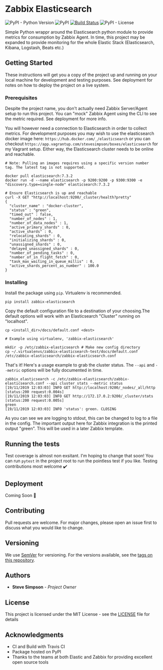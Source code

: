 # Zabbix Elasticsearch

![PyPI - Python Version](https://img.shields.io/pypi/pyversions/zabbix_elasticsearch) ![PyPI](https://img.shields.io/pypi/v/zabbix_elasticsearch) [![Build Status](https://travis-ci.org/steve-simpson/zabbix_elasticsearch.svg?branch=master)](https://travis-ci.org/steve-simpson/zabbix_elasticsearch)
![PyPI - License](https://img.shields.io/pypi/l/zabbix_elasticsearch) 

Simple Python wrappr around the Elasticsearch python module to provide metrics for consumption by Zabbix Agent. In time, this project may be expanded to provide monitoring for the whole Elastic Stack (Elasticsearch, Kibana, Logstash, Beats etc.)

## Getting Started

These instructions will get you a copy of the project up and running on your local machine for development and testing purposes. See deployment for notes on how to deploy the project on a live system.

### Prerequisites

Despite the project name, you don't actually need Zabbix Server/Agent setup to run this project. You can "mock" Zabbix Agent using the CLI to see the metric required. See deployment for more info.

You will however need a connection to Elasticsearch in order to collect metrics. For development purposes you may wish to use the elasticsearch docker image here: `https://hub.docker.com/_/elasticsearch` or you can checkout `https://app.vagrantup.com/stevesimpson/boxes/elasticsearch` for my Vagrant setup. Either way, the Elasticsearch cluster needs to be online and reachable.

```
# Note: Pulling an images requires using a specific version number tag. The latest tag is not supported.

docker pull elasticsearch:7.3.2
docker run -d --name elasticsearch -p 9200:9200 -p 9300:9300 -e "discovery.type=single-node" elasticsearch:7.3.2

# Ensure Elasticsearch is up and reachable
curl -X GET "http://localhost:9200/_cluster/health?pretty"
{
  "cluster_name" : "docker-cluster",
  "status" : "green",
  "timed_out" : false,
  "number_of_nodes" : 1,
  "number_of_data_nodes" : 1,
  "active_primary_shards" : 0,
  "active_shards" : 0,
  "relocating_shards" : 0,
  "initializing_shards" : 0,
  "unassigned_shards" : 0,
  "delayed_unassigned_shards" : 0,
  "number_of_pending_tasks" : 0,
  "number_of_in_flight_fetch" : 0,
  "task_max_waiting_in_queue_millis" : 0,
  "active_shards_percent_as_number" : 100.0
}
```

### Installing

Install the package using `pip`. Virtualenv is recommended.
```
pip install zabbix-elasticsearch
```

Copy the default configuration file to a destination of your choosing.The default options will work with an Elasticsearch "Cluster" running on "localhost".
```
cp <install_dir>/docs/default.conf <dest>

# Example using virtualenv, 'zabbix-elasticsearch'

mkdir -p /etc/zabbix-elasticsearch # Make new config directory
cp ~/.virtualenvs/zabbix-elasticsearch-test/docs/default.conf /etc/zabbix-elasticsearch/zabbix-elasticsearch.conf
```

That's it! Here's a usage example to grab the cluster status.  The `--api` and `--metric` options will be fully documented in time.
```
zabbix_elasticsearch -c /etc/zabbix-elasticsearch/zabbix-elasticsearch.conf --api cluster_stats --metric status
[19/11/2019 12:03:03] INFO GET http://localhost:9200/_nodes/_all/http [status:200 request:0.004s]
[19/11/2019 12:03:03] INFO GET http://172.17.0.2:9200/_cluster/stats [status:200 request:0.005s]
green
[19/11/2019 12:03:03] INFO 'status': green. CLOSING
```

As you can see we are logging to stdout, this can be changed to log to a file in the config. The important output here for Zabbix integration is the printed output "green". This will be used in a later Zabbix template.
## Running the tests

Test coverage is almost non exsitant. I'm hoping to change that soon! You can run `pytest` in the project root to run the pointless test if you like. Testing contributions most welcome :heavy_check_mark:

## Deployment

Coming Soon :construction:

## Contributing

Pull requests are welcome. For major changes, please open an issue first to discuss what you would like to change.

## Versioning

We use [SemVer](http://semver.org/) for versioning. For the versions available, see the [tags on this repository](https://github.com/your/project/tags). 

## Authors

* **Steve Simpson** - *Project Owner*

## License

This project is licensed under the MIT License - see the [LICENSE](LICENSE) file for details

## Acknowledgments

* CI and Build with Travis CI
* Package hosted on PyPI 
* Thanks to the teams at both Elastic and Zabbix for providing excellent open source tools